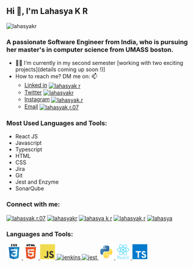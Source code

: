<h2 align="left">Hi 👋, I'm Lahasya K R</h2> 
<p align="left"> <img src="https://komarev.com/ghpvc/?username=lahasyakr&label=Profile%20views&color=0e75b6&style=flat" alt="lahasyakr" /> </p>
<h3 align="left">A passionate Software Engineer from India, who is pursuing her master's in computer science from UMASS boston.</h3>


- 👨‍💻 I’m currently in my second semester [working with two exciting projects](details coming up soon !)]
- How to reach me? DM me on: 📫
     - <a href="https://linkedin.com/in/lahasya k r">Linked in</a> <a href="https://linkedin.com/in/lahasya k r" target="blank"><img align="center" src="https://raw.githubusercontent.com/peterthehan/peterthehan/master/assets/linkedin.svg" alt="lahasyak r" height="20" width="30" /></a>
    - <a href="https://twitter.com/Lahasyakr">Twitter</a> <a href="https://twitter.com/lahasyakr" target="blank"><img align="center" src="https://raw.githubusercontent.com/rahuldkjain/github-profile-readme-generator/master/src/images/icons/Social/twitter.svg" alt="lahasyakr" height="20" width="30" /></a>
    - <a href="https://instagram.com/lahasyak.r">Instagram</a> <a href="https://instagram.com/lahasyak.r" target="blank"><img align="center" src="https://raw.githubusercontent.com/rahuldkjain/github-profile-readme-generator/master/src/images/icons/Social/instagram.svg" alt="lahasyak.r" height="20" width="30" /></a>
    - <a href="mailto:lahasyakr.07@gmail.com">Email</a> <a href="mailto:lahasyakr.07@gmail.com" target="blank"><img align="center" src="https://upload.wikimedia.org/wikipedia/commons/7/7e/Gmail_icon_%282020%29.svg" alt="lahasyak,r.07" height="26" width="25" /></a>


<h3 align="left">Most Used Languages and Tools:</h3>

  - React JS
  - Javascript
  - Typescript
  - HTML
  - CSS
  - Jira
  - Git
  - Jest and Enzyme
  - SonarQube

<h3 align="left">Connect with me:</h3>
<p align="left">
 <a href="mailto:lahasyakr.07@gmail.com" target="blank"><img align="center" src="https://upload.wikimedia.org/wikipedia/commons/7/7e/Gmail_icon_%282020%29.svg" alt="lahasyak,r.07" height="25" width="35" /></a>
<a href="https://twitter.com/lahasyakr" target="blank"><img align="center" src="https://raw.githubusercontent.com/rahuldkjain/github-profile-readme-generator/master/src/images/icons/Social/twitter.svg" alt="lahasyakr" height="30" width="40" /></a>
<a href="https://linkedin.com/in/lahasya k r" target="blank"><img align="center" src="https://raw.githubusercontent.com/peterthehan/peterthehan/master/assets/linkedin.svg" alt="lahasya k r" height="30" width="40" /></a>
<a href="https://instagram.com/lahasyak.r" target="blank"><img align="center" src="https://raw.githubusercontent.com/rahuldkjain/github-profile-readme-generator/master/src/images/icons/Social/instagram.svg" alt="lahasyak,r" height="30" width="40" /></a>
<a href="https://www.leetcode.com/lahasya" target="blank"><img align="center" src="https://raw.githubusercontent.com/rahuldkjain/github-profile-readme-generator/master/src/images/icons/Social/leet-code.svg" alt="lahasya" height="30" width="40" /></a>
</p>

<h3 align="left">Languages and Tools:</h3>
<p align="left"> <a href="https://www.w3schools.com/css/" target="_blank" rel="noreferrer"> <img src="https://raw.githubusercontent.com/devicons/devicon/master/icons/css3/css3-original-wordmark.svg" alt="css3" width="40" height="40"/> </a> <a href="https://www.w3.org/html/" target="_blank" rel="noreferrer"> <img src="https://raw.githubusercontent.com/devicons/devicon/master/icons/html5/html5-original-wordmark.svg" alt="html5" width="40" height="40"/> </a> <a href="https://developer.mozilla.org/en-US/docs/Web/JavaScript" target="_blank" rel="noreferrer"> <img src="https://raw.githubusercontent.com/devicons/devicon/master/icons/javascript/javascript-original.svg" alt="javascript" width="40" height="40"/> </a> <a href="https://www.jenkins.io" target="_blank" rel="noreferrer"> <img src="https://www.vectorlogo.zone/logos/jenkins/jenkins-icon.svg" alt="jenkins" width="40" height="40"/> </a> <a href="https://jestjs.io" target="_blank" rel="noreferrer"> <img src="https://www.vectorlogo.zone/logos/jestjsio/jestjsio-icon.svg" alt="jest" width="40" height="40"/> </a> <a href="https://www.python.org" target="_blank" rel="noreferrer"> <img src="https://raw.githubusercontent.com/devicons/devicon/master/icons/python/python-original.svg" alt="python" width="40" height="40"/> </a> <a href="https://reactjs.org/" target="_blank" rel="noreferrer"> <img src="https://raw.githubusercontent.com/devicons/devicon/master/icons/react/react-original-wordmark.svg" alt="react" width="40" height="40"/> </a> <a href="https://www.typescriptlang.org/" target="_blank" rel="noreferrer"> <img src="https://raw.githubusercontent.com/devicons/devicon/master/icons/typescript/typescript-original.svg" alt="typescript" width="40" height="40"/> </a> </p>


